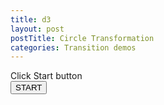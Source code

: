 ```yaml
---
title: d3
layout: post
postTitle: Circle Transformation  
categories: Transition demos
---
```


<div class="row">
	<div class="col-sm-8">
		<div id="svg01"></div>
    <div id="msg01"></div>
	</div>
	<div class="col-sm-4">
		<div class="btn-group-vertical">
		<div class="label">Click Start button</div>
			<button id="btnStart" class="btn btn-info">START</button>
		</div>
	</div>
</div>

<script src="http://d3js.org/d3.v3.min.js" charset="utf-8"></script>
<script>

var pi = Math.PI;
var circleData = [];
var color = d3.scale.category20();

for (var i = 1; i <= 360; i++) {
  circleData.push(i);
};

 
var linearScale = d3.scale.linear()
                   .domain([-1.1,1.1])
                   .range([0,500]); 
 
var svg01 = d3.select("#svg01").append("svg")
                 .attr("width",500)
                 .attr("height",500);


for (var l=1; l<=360; l++) {
	
	var dif = pi/180*l;
	
	//Circles added
	var circleFunc = d3.svg.line()
     .x(function(d,i) { return linearScale(Math.cos(i*dif)); })
     .y(function(d,i) { return linearScale(Math.sin(i*dif)); })
     .interpolate("linear");

	var circle01 = svg01.append("path")
                      .attr("d", circleFunc(circleData))
                      .attr("stroke", "gold")
                      .attr("stroke-width", 0.5)
                      .attr("id", function(d,i){return "c" + l;})
                      .attr("opacity",0) 
                      .style("fill","none");

};

d3.select("#c1").attr("opacity",100);

d3.select("#btnStart").on("click",function(){

	var delay = 300;

	for (var i = 1; i < 360; i++) {

		d3.select("#c"+i)
			.transition()
			.delay(delay*i)
			.duration(delay)
			.ease("linear")
			.attr("opacity",0);
		var no = i + 1;
		d3.select("#c"+no)
			.transition()
			.delay(delay*i)
			.duration(delay)
			.ease("linear")
			.attr("opacity",100);

	};

	d3.select("#c1")
			.transition()
			.delay(delay*360)
			.attr("opacity",100);
	svg01.append("text")
			.transition()
			.delay(delay*360)
      .attr("x", function(d){return linearScale(0);})
      .attr("y", function(d){return linearScale(0);})
      .text("Finished")
      .attr("font-size","3em")
      .attr("stroke","#fff");

});

</script>